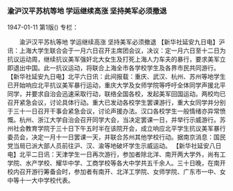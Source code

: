 ### 渝沪汉平苏杭等地  学运继续高涨  坚持美军必须撤退

1947-01-11
第1版()
专栏：

　　渝沪汉平苏杭等地
    学运继续高涨
    坚持美军必须撤退
    【新华社延安九日电】沪讯：上海大学生联合会于一月六日召开主席团会议，决议：定一月六日至十二日为抗议运动周，继续抗议美军强奸北大女生及打死上海人力车夫的暴行，要求美军立即退出中国。此一抗议运动，将联合上海全市各学校学生及各界市民共同游行。
    【新华社延安九日电】北平六日讯：此间报载：重庆、武汉、杭州、苏州等地学生已开始响应北平抗议美军暴行运动，重庆大学及女师学院等呼吁全体同学声援北平同学，并要求自治会迅速采取行动，联络全国各校，发起美军回国运动。两校均已召开紧急会议，讨论具体行动。重大已发动各校学生罢课游行，重大女同学并分别于三十一日召开干事会紧急会议，讨论声援办法。汉口各校学生一般情绪亦异常愤慨。杭州、浙江大学自治会召开同学大会，当决定罢课一日，并举行示威游行。苏州社会教育学院于三十日下午五时半在该院开会，成立响应北平学生抗议美军暴行委员会，决定一月十一日罢课一天，并联合苏州其他学校行动。据南京消息：国民党当局已派大部人员前往沪、汉、渝等地破坏学生示威运动。
    【新华社延安八日电】北平二日讯：天津学生一日再次游行，参加者除北洋、南开两大学外，尚有工学院、水产学校、耀华中学、工商学校等各大中学共五千余人。三十日晚，在南开校内召开游行筹备会时，参加者有南开、北洋工学院、女师学院、广东市一中、女中等十一大中学校代表。
